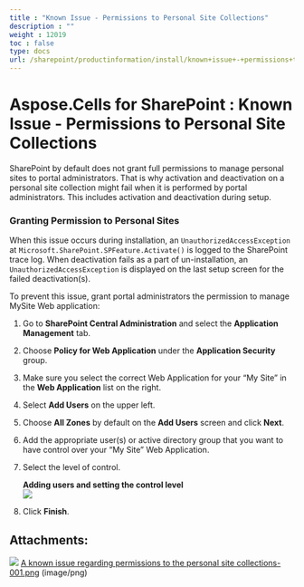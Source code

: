```yaml
---
title : "Known Issue - Permissions to Personal Site Collections" 
description : "" 
weight : 12019 
toc : false
type: docs
url: /sharepoint/productinformation/install/known+issue+-+permissions+to+personal+site+collections/
---
```


# Aspose.Cells for SharePoint : Known Issue - Permissions to Personal Site Collections


SharePoint by default does not grant full permissions to manage personal sites to portal administrators. That is why activation and deactivation on a personal site collection might fail when it is performed by portal administrators. This includes activation and deactivation during setup.

### Granting Permission to Personal Sites

When this issue occurs during installation, an `UnauthorizedAccessException` at `Microsoft.SharePoint.SPFeature.Activate()` is logged to the SharePoint trace log. When deactivation fails as a part of un-installation, an `UnauthorizedAccessException` is displayed on the last setup screen for the failed deactivation(s).

To prevent this issue, grant portal administrators the permission to manage MySite Web application:

1.  Go to **SharePoint Central Administration** and select the **Application Management** tab.
2.  Choose **Policy for Web Application** under the **Application Security** group.
3.  Make sure you select the correct Web Application for your “My Site” in the **Web Application** list on the right.
4.  Select **Add Users** on the upper left.
5.  Choose **All Zones** by default on the **Add Users** screen and click **Next**.
6.  Add the appropriate user(s) or active directory group that you want to have control over your “My Site” Web Application.
7.  Select the level of control.  
      
    **Adding users and setting the control level**  
    ![](https://docs2.aspose.com/cells/sharepoint/attachments/6356998/6488108.png)  
      
    
8.  Click **Finish**.

## Attachments:

![](https://docs2.aspose.com/cells/sharepoint/images/icons/bullet_blue.gif) [A known issue regarding permissions to the personal site collections-001.png](https://docs2.aspose.com/cells/sharepoint/attachments/6356998/6488108.png) (image/png)  

